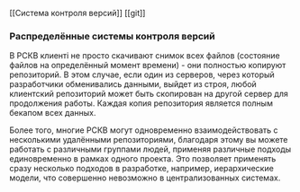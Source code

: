 [[Система контроля версий]] [[git]]
### Распределённые системы контроля версий
В РСКВ клиенті не просто скачивают снимок всех файлов (состояние файлов на определённый момент времени) - они полностью копируют репозиторий. В этом случае, если один из серверов, через который разработчики обменивались данными, выйдет из строя, любой клиентский репозиторий может быть скопирован на другой сервер для продолжения работы. Каждая копия репозитория является полным бекапом всех данных.

Более того, многие РСКВ могут одновременно взаимодействовать с несколькими удалёнными репозиториями, благодаря этому вы можете работать с различными группами людей, применяя различные подходы единовременно в рамках одного проекта. Это позволяет применять сразу несколько подходов в разработке, например, иерархические модели, что совершенно невозможно в централизованных системах.